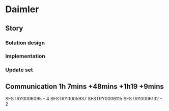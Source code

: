 # Daimler

## Story

### Solution design

### Implementation

### Update set
## Communication 1h 7mins +48mins      +1h19 +9mins

SFSTRY0006095 - 4
SFSTRY0005937 
SFSTRY0006115
SFSTRY0006132 - 2